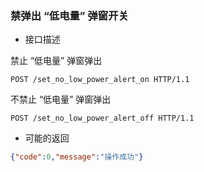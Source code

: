 ### 禁弹出 “低电量” 弹窗开关

- 接口描述

禁止 “低电量” 弹窗弹出
```
POST /set_no_low_power_alert_on HTTP/1.1
```
不禁止 “低电量” 弹窗弹出
```
POST /set_no_low_power_alert_off HTTP/1.1
```

- 可能的返回

```json
{"code":0,"message":"操作成功"}
```
